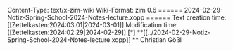 Content-Type: text/x-zim-wiki
Wiki-Format: zim 0.6
====== 2024-02-29-Notiz-Spring-School-2024-Notes-lecture.xopp ======
Text creation time: [[Zettelkasten:2024:03:01|2024-03-01]] Modification time: [[Zettelkasten:2024:02:29|2024-02-29]]
[*] **[[../2024-02-29-Notiz-Spring-School-2024-Notes-lecture.xopp]] **
Christian Gößl
